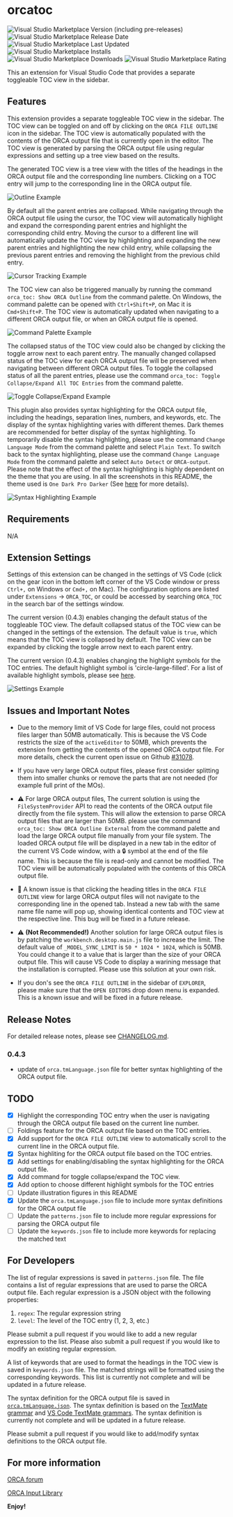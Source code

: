 # orcatoc

![Visual Studio Marketplace Version (including pre-releases)](https://img.shields.io/visual-studio-marketplace/v/LiqunKang.orcatoc)
![Visual Studio Marketplace Release Date](https://img.shields.io/visual-studio-marketplace/release-date/LiqunKang.orcatoc)
![Visual Studio Marketplace Last Updated](https://img.shields.io/visual-studio-marketplace/last-updated/LiqunKang.orcatoc)
![Visual Studio Marketplace Installs](https://img.shields.io/visual-studio-marketplace/i/LiqunKang.orcatoc)
![Visual Studio Marketplace Downloads](https://img.shields.io/visual-studio-marketplace/d/LiqunKang.orcatoc)
![Visual Studio Marketplace Rating](https://img.shields.io/visual-studio-marketplace/r/LiqunKang.orcatoc)

This an extension for Visual Studio Code that provides a separate toggleable TOC view in the sidebar.

## Features

This extension provides a separate toggleable TOC view in the sidebar. The TOC view can be toggled on and off by clicking on the `ORCA FILE OUTLINE` icon in the sidebar. The TOC view is automatically populated with the contents of the ORCA output file that is currently open in the editor. The TOC view is generated by parsing the ORCA output file using regular expressions and setting up a tree view based on the results.

The generated TOC view is a tree view with the titles of the headings in the ORCA output file and the corresponding line numbers. Clicking on a TOC entry will jump to the corresponding line in the ORCA output file.

![Outline Example](images/outline_example.png)

By default all the parent entries are collapsed. While navigating through the ORCA output file using the cursor, the TOC view will automatically highlight and expand the corresponding parent entries and highlight the corresponding child entry. Moving the cursor to a different line will automatically update the TOC view by highlighting and expanding the new parent entries and highlighting the new child entry, while collapsing the previous parent entries and removing the highlight from the previous child entry.

![Cursor Tracking Example](images/cursor_tracking_example.png)

The TOC view can also be triggered manually by running the command `orca_toc: Show ORCA Outline` from the command palette. On Windows, the command palette can be opened with `Ctrl+Shift+P`, on Mac it is `Cmd+Shift+P`. The TOC view is automatically updated when navigating to a different ORCA output file, or when an ORCA output file is opened.

![Command Palette Example](images/command_palette_example.png)

The collapsed status of the TOC view could also be changed by clicking the toggle arrow next to each parent entry. The manually changed collapsed status of the TOC view for each ORCA output file will be preserved when navigating between different ORCA output files. To toggle the collapsed status of all the parent entries, please use the command `orca_toc: Toggle Collapse/Expand All TOC Entries` from the command palette.

![Toggle Collapse/Expand Example](images/toggle_collapse_expand_example.png)

This plugin also provides syntax highlighting for the ORCA output file, including the headings, separation lines, numbers, and keywords, etc. The display of the syntax highlighting varies with different themes. Dark themes are recommended for better display of the syntax highlighting. To temporarily disable the syntax highlighting, please use the command `Change Language Mode` from the command palette and select `Plain Text`. To switch back to the syntax highlighting, please use the command `Change Language Mode` from the command palette and select `Auto Detect` or `ORCA-output`. Please note that the effect of the syntax highlighting is highly dependent on the theme that you are using. In all the screenshots in this README, the theme used is `One Dark Pro Darker` (See [here](https://marketplace.visualstudio.com/items?itemName=zhuangtongfa.Material-theme) for more details).

![Syntax Highlighting Example](images/syntax_highlighting_example.png)

## Requirements

N/A

## Extension Settings

Settings of this extension can be changed in the settings of VS Code (click on the gear icon in the bottom left corner of the VS Code window or press `Ctrl+,` on Windows or `Cmd+,` on Mac). The configuration options are listed under `Extensions` -> `ORCA_TOC`, or could be accessed by searching `ORCA_TOC` in the search bar of the settings window.

The current version (0.4.3) enables changing the default status of the toggleable TOC view. The default collapsed status of the TOC view can be changed in the settings of the extension. The default value is `true`, which means that the TOC view is collapsed by default. The TOC view can be expanded by clicking the toggle arrow next to each parent entry.

The current version (0.4.3) enables changing the highlight symbols for the TOC entries. The default highlight symbol is 'circle-large-filled'.
For a list of available highlight symbols, please see [here](https://code.visualstudio.com/api/references/icons-in-labels#icon-listing).

![Settings Example](images/settings_example.png)

## Issues and Important Notes

- Due to the memory limit of VS Code for large files, could not process files larger than 50MB automatically. This is because the VS Code restricts the size of the `activeEditor` to 50MB, which prevents the extension from getting the contents of the opened ORCA output file. For more details, check the current open issue on Github [#31078](https://github.com/Microsoft/vscode/issues/31078).

- If you have very large ORCA output files, please first consider splitting them into smaller chunks or remove the parts that are not needed (for example full print of the MOs).

- :warning: For large ORCA output files, The current solution is using the `FileSystemProvider` API to read the contents of the ORCA output file directly from the file system. This will allow the extension to parse ORCA output files that are larger than 50MB.  please use the command `orca_toc: Show ORCA Outline External` from the command palette and load the large ORCA output file manually from your file system. The loaded ORCA output file will be displayed in a new tab in the editor of the current VS Code window, with a :lock: symbol at the end of the file name. This is because the file is read-only and cannot be modified. The TOC view will be automatically populated with the contents of this ORCA output file.

- :construction: A known issue is that clicking the heading titles in the `ORCA FILE OUTLINE` view for large ORCA output files will not navigate to the corresponding line in the opened tab. Instead a new tab with the same name file name will pop up, showing identical contents and TOC view at the respective line. This bug will be fixed in a future release.

- :warning: **(Not Recommended!)** Another solution for large ORCA output files is by patching the `workbench.desktop.main.js` file to increase the limit. The default value of `_MODEL_SYNC_LIMIT` is `50 * 1024 * 1024`, which is 50MB. You could change it to a value that is larger than the size of your ORCA output file. This will cause VS Code to display a warining message that the installation is corrupted. Please use this solution at your own risk.

- If you don's see the `ORCA FILE OUTLINE` in the sidebar of `EXPLORER`, please make sure that the `OPEN EDITORS` drop down menu is expanded. This is a known issue and will be fixed in a future release.

## Release Notes

For detailed release notes, please see [CHANGELOG.md](CHANGELOG.md).

### 0.4.3

- update of `orca.tmLanguage.json` file for better syntax highlighting of the ORCA output file.

## TODO

- [x] Highlight the corresponding TOC entry when the user is navigating through the ORCA output file based on the current line number.
- [ ] Foldings feature for the ORCA output file based on the TOC entries.
- [x] Add support for the `ORCA FILE OUTLINE` view to automatically scroll to the current line in the ORCA output file.
- [x] Syntax highliting for the ORCA output file based on the TOC entries.
- [x] Add settings for enabling/disabling the syntax highlighting for the ORCA output file.
- [x] Add command for toggle collapse/expand the TOC view.
- [x] Add option to choose different highlight symbols for the TOC entries
- [ ] Update illustration figures in this README
- [x] Update the `orca.tmLanguage.json` file to include more syntax definitions for the ORCA output file
- [ ] Update the `patterns.json` file to include more regular expressions for parsing the ORCA output file
- [ ] Update the `keywords.json` file to include more keywords for replacing the matched text

## For Developers

The list of regular expressions is saved in `patterns.json` file. The file contains a list of regular expressions that are used to parse the ORCA output file. Each regular expression is a JSON object with the following properties:

1. `regex`: The regular expression string
2. `level`: The level of the TOC entry (1, 2, 3, etc.)

Please submit a pull request if you would like to add a new regular expression to the list. Please also submit a pull request if you would like to modify an existing regular expression.

A list of keywords that are used to format the headings in the TOC view is saved in `keywords.json` file. The matched strings will be formatted using the corresponding keywords. This list is currently not complete and will be updated in a future release.

The syntax definition for the ORCA output file is saved in [`orca.tmLanguage.json`](syntaxes/orca.tmLanguage.json). The syntax definition is based on the [TextMate grammar](https://macromates.com/manual/en/language_grammars) and [VS Code TextMate grammars](https://code.visualstudio.com/api/language-extensions/syntax-highlight-guide#textmate-grammars). The syntax definition is currently not complete and will be updated in a future release.

Please submit a pull request if you would like to add/modify syntax definitions to the ORCA output file.

## For more information

[ORCA forum](https://orcaforum.kofo.mpg.de/)

[ORCA Input Library](https://sites.google.com/site/orcainputlibrary/home)

**Enjoy!**

